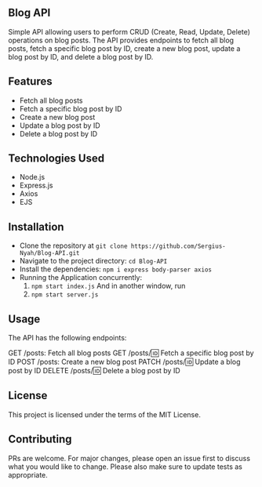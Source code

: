 ## Blog API
Simple API allowing users to perform CRUD (Create, Read, Update, Delete) operations on blog posts. The API provides endpoints to fetch all blog posts, fetch a specific blog post by ID, create a new blog post, update a blog post by ID, and delete a blog post by ID.

## Features
- Fetch all blog posts
- Fetch a specific blog post by ID
- Create a new blog post
- Update a blog post by ID
- Delete a blog post by ID

 ## Technologies Used
- Node.js
- Express.js
- Axios
- EJS

## Installation
- Clone the repository at `git clone https://github.com/Sergius-Nyah/Blog-API.git`
- Navigate to the project directory: `cd Blog-API`
- Install the dependencies: `npm i express body-parser axios`
- Running the Application concurrently: 
    1.  `npm start index.js`
    And in another window, run 
    2. `npm start server.js` 

## Usage
The API has the following endpoints:

GET /posts: Fetch all blog posts
GET /posts/:id: Fetch a specific blog post by ID
POST /posts: Create a new blog post
PATCH /posts/:id: Update a blog post by ID
DELETE /posts/:id: Delete a blog post by ID

## License
This project is licensed under the terms of the MIT License.

## Contributing
PRs are welcome. For major changes, please open an issue first to discuss what you would like to change. Please also make sure to update tests as appropriate.

